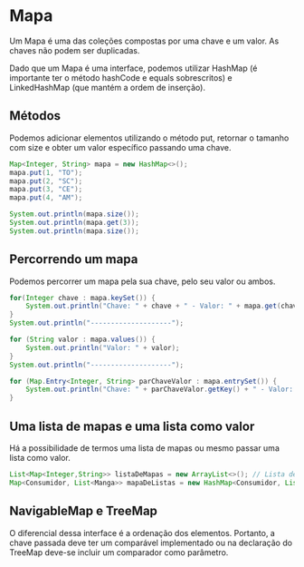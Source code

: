 # Mapa
Um Mapa é uma das coleções compostas por uma chave e um valor. As chaves não podem ser duplicadas.

Dado que um Mapa é uma interface, podemos utilizar HashMap (é importante ter o método hashCode e equals sobrescritos) e LinkedHashMap (que mantém a ordem de inserção).

## Métodos
Podemos adicionar elementos utilizando o método put, retornar o tamanho com size e obter um valor específico passando uma chave.

```java
Map<Integer, String> mapa = new HashMap<>();
mapa.put(1, "TO");
mapa.put(2, "SC");
mapa.put(3, "CE");
mapa.put(4, "AM");

System.out.println(mapa.size());
System.out.println(mapa.get(3));
System.out.println(mapa.size());
```

## Percorrendo um mapa
Podemos percorrer um mapa pela sua chave, pelo seu valor ou ambos.

```java
for(Integer chave : mapa.keySet()) {
    System.out.println("Chave: " + chave + " - Valor: " + mapa.get(chave));
}
System.out.println("--------------------");

for (String valor : mapa.values()) {
    System.out.println("Valor: " + valor);
}
System.out.println("--------------------");

for (Map.Entry<Integer, String> parChaveValor : mapa.entrySet()) {
    System.out.println("Chave: " + parChaveValor.getKey() + " - Valor: " + parChaveValor.getValue());
}
```

## Uma lista de mapas e uma lista como valor
Há a possibilidade de termos uma lista de mapas ou mesmo passar uma lista como valor.

```java
List<Map<Integer,String>> listaDeMapas = new ArrayList<>(); // Lista de mapas
Map<Consumidor, List<Manga>> mapaDeListas = new HashMap<Consumidor, List<Manga>>();   // Mapa com lista
```

## NavigableMap e TreeMap
O diferencial dessa interface é a ordenação dos elementos. Portanto, a chave passada deve ter um comparável implementado ou na declaração do TreeMap deve-se incluir um comparador como parâmetro.
